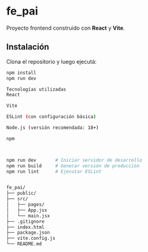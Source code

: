 # fe_pai

Proyecto frontend construido con **React** y **Vite**.

##  Instalación

Clona el repositorio y luego ejecutá:

```bash
npm install
npm run dev

Tecnologías utilizadas
React

Vite

ESLint (con configuración básica)

Node.js (versión recomendada: 18+)

npm



npm run dev       # Iniciar servidor de desarrollo
npm run build     # Generar versión de producción
npm run lint      # Ejecutar ESLint


fe_pai/
├── public/
├── src/
│   ├── pages/
│   ├── App.jsx
│   └── main.jsx
├── .gitignore
├── index.html
├── package.json
├── vite.config.js
└── README.md


